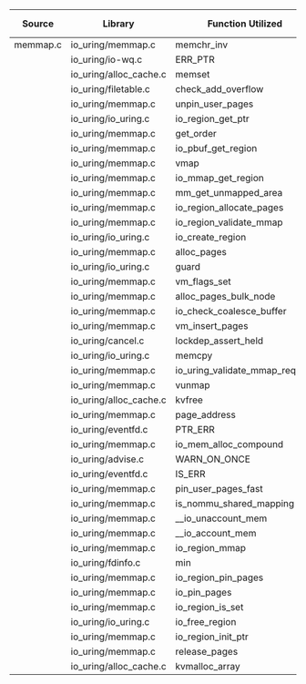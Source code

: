| Source | Library | Function Utilized | Times Used |
|--------|---------|-------------------|------------|
| memmap.c | io_uring/memmap.c | memchr_inv | 1 |
| | io_uring/io-wq.c | ERR_PTR | 11 |
| | io_uring/alloc_cache.c | memset | 1 |
| | io_uring/filetable.c | check_add_overflow | 3 |
| | io_uring/memmap.c | unpin_user_pages | 2 |
| | io_uring/io_uring.c | io_region_get_ptr | 1 |
| | io_uring/memmap.c | get_order | 1 |
| | io_uring/memmap.c | io_pbuf_get_region | 1 |
| | io_uring/memmap.c | vmap | 1 |
| | io_uring/memmap.c | io_mmap_get_region | 2 |
| | io_uring/memmap.c | mm_get_unmapped_area | 1 |
| | io_uring/memmap.c | io_region_allocate_pages | 1 |
| | io_uring/memmap.c | io_region_validate_mmap | 1 |
| | io_uring/io_uring.c | io_create_region | 1 |
| | io_uring/memmap.c | alloc_pages | 1 |
| | io_uring/io_uring.c | guard | 4 |
| | io_uring/memmap.c | vm_flags_set | 1 |
| | io_uring/memmap.c | alloc_pages_bulk_node | 1 |
| | io_uring/memmap.c | io_check_coalesce_buffer | 1 |
| | io_uring/memmap.c | vm_insert_pages | 1 |
| | io_uring/cancel.c | lockdep_assert_held | 1 |
| | io_uring/io_uring.c | memcpy | 2 |
| | io_uring/memmap.c | io_uring_validate_mmap_request | 3 |
| | io_uring/memmap.c | vunmap | 1 |
| | io_uring/alloc_cache.c | kvfree | 3 |
| | io_uring/memmap.c | page_address | 2 |
| | io_uring/eventfd.c | PTR_ERR | 3 |
| | io_uring/memmap.c | io_mem_alloc_compound | 1 |
| | io_uring/advise.c | WARN_ON_ONCE | 4 |
| | io_uring/eventfd.c | IS_ERR | 5 |
| | io_uring/memmap.c | pin_user_pages_fast | 1 |
| | io_uring/memmap.c | is_nommu_shared_mapping | 1 |
| | io_uring/memmap.c | __io_unaccount_mem | 1 |
| | io_uring/memmap.c | __io_account_mem | 1 |
| | io_uring/memmap.c | io_region_mmap | 1 |
| | io_uring/fdinfo.c | min | 1 |
| | io_uring/memmap.c | io_region_pin_pages | 1 |
| | io_uring/memmap.c | io_pin_pages | 1 |
| | io_uring/memmap.c | io_region_is_set | 1 |
| | io_uring/io_uring.c | io_free_region | 1 |
| | io_uring/memmap.c | io_region_init_ptr | 1 |
| | io_uring/memmap.c | release_pages | 2 |
| | io_uring/alloc_cache.c | kvmalloc_array | 2 |
